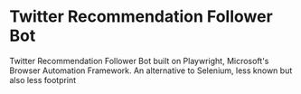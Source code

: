 # Twitter Recommendation Follower Bot

Twitter Recommendation Follower Bot built on Playwright, Microsoft's Browser Automation Framework. An alternative to Selenium, less known but also less footprint
